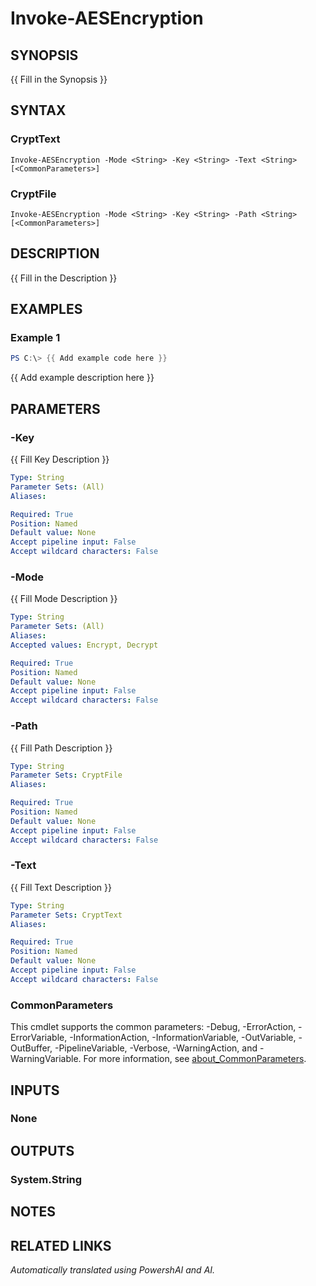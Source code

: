 ﻿---
external help file: powershai-help.xml
Module Name: powershai
online version:
schema: 2.0.0
---

# Invoke-AESEncryption

## SYNOPSIS
{{ Fill in the Synopsis }}

## SYNTAX

### CryptText
```
Invoke-AESEncryption -Mode <String> -Key <String> -Text <String> [<CommonParameters>]
```

### CryptFile
```
Invoke-AESEncryption -Mode <String> -Key <String> -Path <String> [<CommonParameters>]
```

## DESCRIPTION
{{ Fill in the Description }}

## EXAMPLES

### Example 1
```powershell
PS C:\> {{ Add example code here }}
```

{{ Add example description here }}

## PARAMETERS

### -Key
{{ Fill Key Description }}

```yaml
Type: String
Parameter Sets: (All)
Aliases:

Required: True
Position: Named
Default value: None
Accept pipeline input: False
Accept wildcard characters: False
```

### -Mode
{{ Fill Mode Description }}

```yaml
Type: String
Parameter Sets: (All)
Aliases:
Accepted values: Encrypt, Decrypt

Required: True
Position: Named
Default value: None
Accept pipeline input: False
Accept wildcard characters: False
```

### -Path
{{ Fill Path Description }}

```yaml
Type: String
Parameter Sets: CryptFile
Aliases:

Required: True
Position: Named
Default value: None
Accept pipeline input: False
Accept wildcard characters: False
```

### -Text
{{ Fill Text Description }}

```yaml
Type: String
Parameter Sets: CryptText
Aliases:

Required: True
Position: Named
Default value: None
Accept pipeline input: False
Accept wildcard characters: False
```

### CommonParameters
This cmdlet supports the common parameters: -Debug, -ErrorAction, -ErrorVariable, -InformationAction, -InformationVariable, -OutVariable, -OutBuffer, -PipelineVariable, -Verbose, -WarningAction, and -WarningVariable. For more information, see [about_CommonParameters](http://go.microsoft.com/fwlink/?LinkID=113216).

## INPUTS

### None

## OUTPUTS

### System.String

## NOTES

## RELATED LINKS



<!--PowershaiAiDocBlockStart-->
_Automatically translated using PowershAI and AI._
<!--PowershaiAiDocBlockEnd-->
